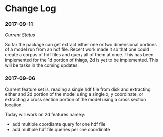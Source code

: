 # Change Log

### 2017-09-11

*Current Status*

So far the package can get extract either one or two dimensional portions of a model
run from an hdf file. Recent work made it so that one could create a corpus of hdf 
files and query all of them at once. This has been implemented for the 1d portion 
of things, 2d is yet to be implemented. This will be tasks in the coming updates. 





### 2017-09-06 
 
Current feature set is, reading a single hdf file from disk and extracting either
and 2d portion of the model using a single x, y coordinate, or extracting a 
cross section portion of the model using a cross section location. 
 
Today will work on 2d features namely:
* add multiple coordiante query for one hdf file 
* add multiple hdf file queries per one coordinate 
 
 